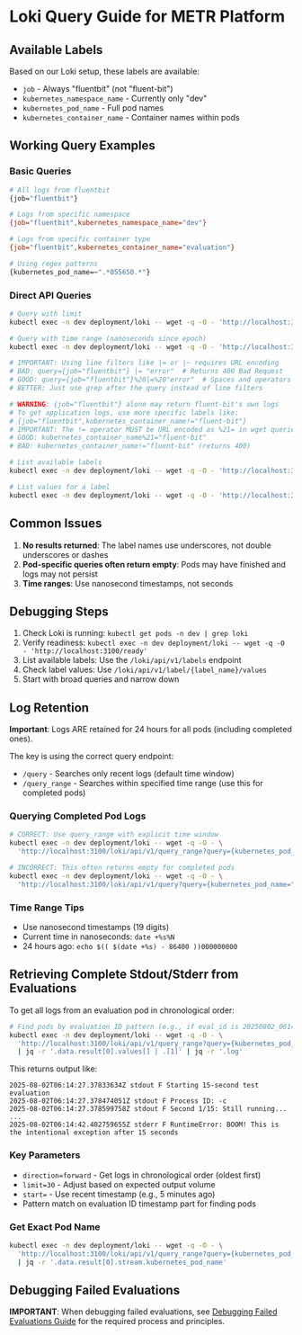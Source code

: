 # Loki Query Guide for METR Platform

## Available Labels

Based on our Loki setup, these labels are available:
- `job` - Always "fluentbit" (not "fluent-bit")
- `kubernetes_namespace_name` - Currently only "dev"
- `kubernetes_pod_name` - Full pod names
- `kubernetes_container_name` - Container names within pods

## Working Query Examples

### Basic Queries
```bash
# All logs from fluentbit
{job="fluentbit"}

# Logs from specific namespace
{job="fluentbit",kubernetes_namespace_name="dev"}

# Logs from specific container type
{job="fluentbit",kubernetes_container_name="evaluation"}

# Using regex patterns
{kubernetes_pod_name=~".*055650.*"}
```

### Direct API Queries
```bash
# Query with limit
kubectl exec -n dev deployment/loki -- wget -q -O - 'http://localhost:3100/loki/api/v1/query?query={job="fluentbit"}&limit=10'

# Query with time range (nanoseconds since epoch)
kubectl exec -n dev deployment/loki -- wget -q -O - 'http://localhost:3100/loki/api/v1/query_range?query={job="fluentbit"}&limit=5&start=1754100000000000000'

# IMPORTANT: Using line filters like |= or |~ requires URL encoding
# BAD: query={job="fluentbit"} |= "error"  # Returns 400 Bad Request
# GOOD: query={job="fluentbit"}%20|=%20"error"  # Spaces and operators must be encoded
# BETTER: Just use grep after the query instead of line filters

# WARNING: {job="fluentbit"} alone may return fluent-bit's own logs
# To get application logs, use more specific labels like:
# {job="fluentbit",kubernetes_container_name!="fluent-bit"}
# IMPORTANT: The != operator MUST be URL encoded as %21= in wget queries
# GOOD: kubernetes_container_name%21="fluent-bit"
# BAD: kubernetes_container_name!="fluent-bit" (returns 400)

# List available labels
kubectl exec -n dev deployment/loki -- wget -q -O - 'http://localhost:3100/loki/api/v1/labels'

# List values for a label
kubectl exec -n dev deployment/loki -- wget -q -O - 'http://localhost:3100/loki/api/v1/label/kubernetes_pod_name/values'
```

## Common Issues

1. **No results returned**: The label names use underscores, not double underscores or dashes
2. **Pod-specific queries often return empty**: Pods may have finished and logs may not persist
3. **Time ranges**: Use nanosecond timestamps, not seconds

## Debugging Steps

1. Check Loki is running: `kubectl get pods -n dev | grep loki`
2. Verify readiness: `kubectl exec -n dev deployment/loki -- wget -q -O - 'http://localhost:3100/ready'`
3. List available labels: Use the `/loki/api/v1/labels` endpoint
4. Check label values: Use `/loki/api/v1/label/{label_name}/values`
5. Start with broad queries and narrow down

## Log Retention

**Important**: Logs ARE retained for 24 hours for all pods (including completed ones).

The key is using the correct query endpoint:
- `/query` - Searches only recent logs (default time window)
- `/query_range` - Searches within specified time range (use this for completed pods)

### Querying Completed Pod Logs

```bash
# CORRECT: Use query_range with explicit time window
kubectl exec -n dev deployment/loki -- wget -q -O - \
  'http://localhost:3100/loki/api/v1/query_range?query={kubernetes_pod_name="your-pod-name"}&start=1754000000000000000&end=1754200000000000000'

# INCORRECT: This often returns empty for completed pods
kubectl exec -n dev deployment/loki -- wget -q -O - \
  'http://localhost:3100/loki/api/v1/query?query={kubernetes_pod_name="your-pod-name"}'
```

### Time Range Tips
- Use nanosecond timestamps (19 digits)
- Current time in nanoseconds: `date +%s%N`
- 24 hours ago: `echo $(( $(date +%s) - 86400 ))000000000`

## Retrieving Complete Stdout/Stderr from Evaluations

To get all logs from an evaluation pod in chronological order:

```bash
# Find pods by evaluation ID pattern (e.g., if eval_id is 20250802_061425_a5bc5117)
kubectl exec -n dev deployment/loki -- wget -q -O - \
  'http://localhost:3100/loki/api/v1/query_range?query={kubernetes_pod_name=~".*061425.*"}&start='$(echo $(( $(date +%s) - 300 ))000000000)'&limit=30' \
  | jq -r '.data.result[0].values[] | .[1]' | jq -r '.log'
```

This returns output like:
```
2025-08-02T06:14:27.37833634Z stdout F Starting 15-second test evaluation
2025-08-02T06:14:27.378474051Z stdout F Process ID: -c
2025-08-02T06:14:27.378599758Z stdout F Second 1/15: Still running...
...
2025-08-02T06:14:42.402759655Z stderr F RuntimeError: BOOM! This is the intentional exception after 15 seconds
```

### Key Parameters
- `direction=forward` - Get logs in chronological order (oldest first)
- `limit=30` - Adjust based on expected output volume
- `start=` - Use recent timestamp (e.g., 5 minutes ago)
- Pattern match on evaluation ID timestamp part for finding pods

### Get Exact Pod Name
```bash
kubectl exec -n dev deployment/loki -- wget -q -O - \
  'http://localhost:3100/loki/api/v1/query_range?query={kubernetes_pod_name=~".*061425.*"}&start='$(echo $(( $(date +%s) - 300 ))000000000)'&limit=1' \
  | jq -r '.data.result[0].stream.kubernetes_pod_name'
```

## Debugging Failed Evaluations

**IMPORTANT**: When debugging failed evaluations, see [Debugging Failed Evaluations Guide](./debugging-failed-evaluations.md) for the required process and principles.